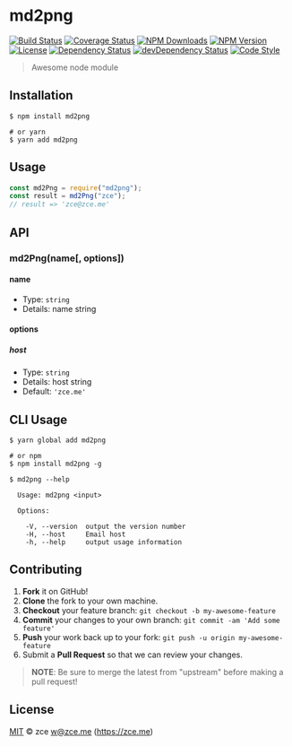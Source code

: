 # md2png

[![Build Status][travis-image]][travis-url]
[![Coverage Status][codecov-image]][codecov-url]
[![NPM Downloads][downloads-image]][downloads-url]
[![NPM Version][version-image]][version-url]
[![License][license-image]][license-url]
[![Dependency Status][dependency-image]][dependency-url]
[![devDependency Status][devdependency-image]][devdependency-url]
[![Code Style][style-image]][style-url]

> Awesome node module

## Installation

```shell
$ npm install md2png

# or yarn
$ yarn add md2png
```

## Usage

<!-- TODO: Introduction of API use -->

```javascript
const md2Png = require("md2png");
const result = md2Png("zce");
// result => 'zce@zce.me'
```

## API

<!-- TODO: Introduction of API -->

### md2Png(name[, options])

#### name

- Type: `string`
- Details: name string

#### options

##### host

- Type: `string`
- Details: host string
- Default: `'zce.me'`

## CLI Usage

<!-- TODO: Introduction of CLI -->

```shell
$ yarn global add md2png

# or npm
$ npm install md2png -g
```

```shell
$ md2png --help

  Usage: md2png <input>

  Options:

    -V, --version  output the version number
    -H, --host     Email host
    -h, --help     output usage information
```

## Contributing

1. **Fork** it on GitHub!
2. **Clone** the fork to your own machine.
3. **Checkout** your feature branch: `git checkout -b my-awesome-feature`
4. **Commit** your changes to your own branch: `git commit -am 'Add some feature'`
5. **Push** your work back up to your fork: `git push -u origin my-awesome-feature`
6. Submit a **Pull Request** so that we can review your changes.

> **NOTE**: Be sure to merge the latest from "upstream" before making a pull request!

## License

[MIT](LICENSE) &copy; zce <w@zce.me> (https://zce.me)

[travis-image]: https://img.shields.io/travis/zce/md2png/master.svg
[travis-url]: https://travis-ci.org/zce/md2png
[codecov-image]: https://img.shields.io/codecov/c/github/zce/md2png/master.svg
[codecov-url]: https://codecov.io/gh/zce/md2png
[downloads-image]: https://img.shields.io/npm/dm/md2png.svg
[downloads-url]: https://npmjs.org/package/md2png
[version-image]: https://img.shields.io/npm/v/md2png.svg
[version-url]: https://npmjs.org/package/md2png
[license-image]: https://img.shields.io/github/license/zce/md2png.svg
[license-url]: https://github.com/zce/md2png/blob/master/LICENSE
[dependency-image]: https://img.shields.io/david/zce/md2png.svg
[dependency-url]: https://david-dm.org/zce/md2png
[devdependency-image]: https://img.shields.io/david/dev/zce/md2png.svg
[devdependency-url]: https://david-dm.org/zce/md2png?type=dev
[style-image]: https://img.shields.io/badge/code_style-standard-brightgreen.svg
[style-url]: https://standardjs.com